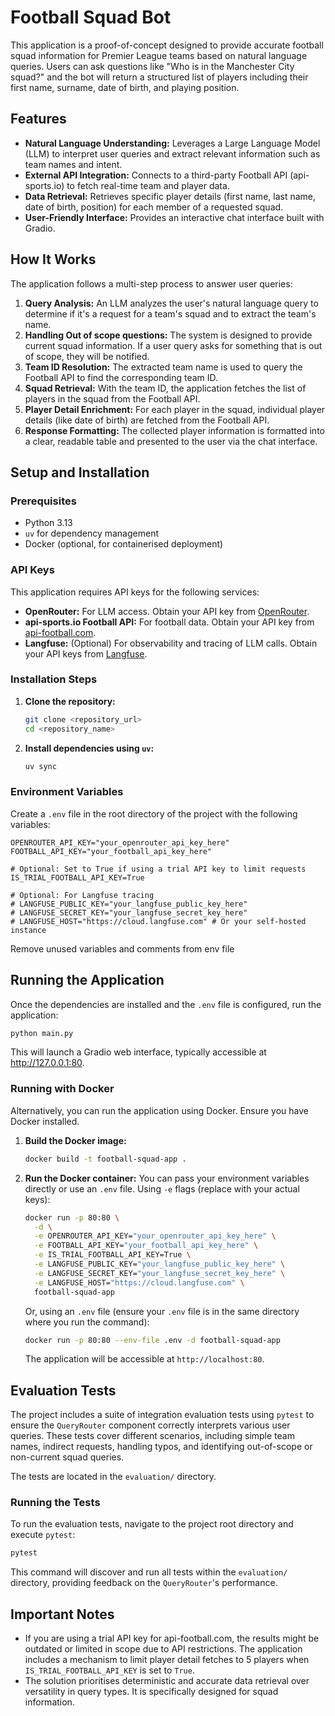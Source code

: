 # Football Squad Bot

This application is a proof-of-concept designed to provide accurate football squad information for Premier League teams based on natural language queries. Users can ask questions like "Who is in the Manchester City squad?" and the bot will return a structured list of players including their first name, surname, date of birth, and playing position.

## Features

*   **Natural Language Understanding:** Leverages a Large Language Model (LLM) to interpret user queries and extract relevant information such as team names and intent.
*   **External API Integration:** Connects to a third-party Football API (api-sports.io) to fetch real-time team and player data.
*   **Data Retrieval:** Retrieves specific player details (first name, last name, date of birth, position) for each member of a requested squad.
*   **User-Friendly Interface:** Provides an interactive chat interface built with Gradio.

## How It Works

The application follows a multi-step process to answer user queries:

1.  **Query Analysis:** An LLM analyzes the user's natural language query to determine if it's a request for a team's squad and to extract the team's name.
2.  **Handling Out of scope questions:** The system is designed to provide current squad information. If a user query asks for something that is out of scope, they will be notified.
3.  **Team ID Resolution:** The extracted team name is used to query the Football API to find the corresponding team ID.
4.  **Squad Retrieval:** With the team ID, the application fetches the list of players in the squad from the Football API.
5.  **Player Detail Enrichment:** For each player in the squad, individual player details (like date of birth) are fetched from the Football API.
6.  **Response Formatting:** The collected player information is formatted into a clear, readable table and presented to the user via the chat interface.

## Setup and Installation

### Prerequisites

*   Python 3.13
*   `uv` for dependency management
*   Docker (optional, for containerised deployment)

### API Keys

This application requires API keys for the following services:

*   **OpenRouter:** For LLM access. Obtain your API key from [OpenRouter](https://openrouter.ai/).
*   **api-sports.io Football API:** For football data. Obtain your API key from [api-football.com](https://www.api-football.com).
*   **Langfuse:** (Optional) For observability and tracing of LLM calls. Obtain your API keys from [Langfuse](https://langfuse.com/).

### Installation Steps

1.  **Clone the repository:**

    ```bash
    git clone <repository_url>
    cd <repository_name>
    ```

2.  **Install dependencies using `uv`:**

    ```bash
    uv sync
    ```

### Environment Variables

Create a `.env` file in the root directory of the project with the following variables:
```
OPENROUTER_API_KEY="your_openrouter_api_key_here"
FOOTBALL_API_KEY="your_football_api_key_here"

# Optional: Set to True if using a trial API key to limit requests
IS_TRIAL_FOOTBALL_API_KEY=True

# Optional: For Langfuse tracing
# LANGFUSE_PUBLIC_KEY="your_langfuse_public_key_here"
# LANGFUSE_SECRET_KEY="your_langfuse_secret_key_here"
# LANGFUSE_HOST="https://cloud.langfuse.com" # Or your self-hosted instance
```

Remove unused variables and comments from env file
## Running the Application

Once the dependencies are installed and the `.env` file is configured, run the application:

```bash
python main.py
```
This will launch a Gradio web interface, typically accessible at http://127.0.0.1:80.

### Running with Docker

Alternatively, you can run the application using Docker. Ensure you have Docker installed.

1.  **Build the Docker image:**
    ```bash
    docker build -t football-squad-app .
    ```
2.  **Run the Docker container:**
    You can pass your environment variables directly or use an `.env` file.
    Using `-e` flags (replace with your actual keys):
    ```bash
    docker run -p 80:80 \
      -d \
      -e OPENROUTER_API_KEY="your_openrouter_api_key_here" \
      -e FOOTBALL_API_KEY="your_football_api_key_here" \
      -e IS_TRIAL_FOOTBALL_API_KEY=True \
      -e LANGFUSE_PUBLIC_KEY="your_langfuse_public_key_here" \
      -e LANGFUSE_SECRET_KEY="your_langfuse_secret_key_here" \
      -e LANGFUSE_HOST="https://cloud.langfuse.com" \
      football-squad-app
    ```
    Or, using an `.env` file (ensure your `.env` file is in the same directory where you run the command):
    ```bash
    docker run -p 80:80 --env-file .env -d football-squad-app
    ```
    The application will be accessible at `http://localhost:80`.

## Evaluation Tests

The project includes a suite of integration evaluation tests using `pytest` to ensure the `QueryRouter` component correctly interprets various user queries. These tests cover different scenarios, including simple team names, indirect requests, handling typos, and identifying out-of-scope or non-current squad queries.

The tests are located in the `evaluation/` directory.

### Running the Tests

To run the evaluation tests, navigate to the project root directory and execute `pytest`:

```bash
pytest
```

This command will discover and run all tests within the `evaluation/` directory, providing feedback on the `QueryRouter`'s performance.

## Important Notes

*   If you are using a trial API key for api-football.com, the results might be outdated or limited in scope due to API restrictions. The application includes a mechanism to limit player detail fetches to 5 players when `IS_TRIAL_FOOTBALL_API_KEY` is set to `True`.
*   The solution prioritises deterministic and accurate data retrieval over versatility in query types. It is specifically designed for squad information.
